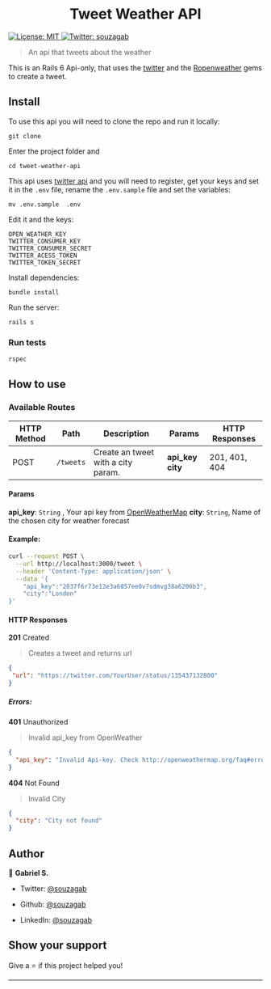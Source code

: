 
<h1  align="center">Tweet Weather API</h1>

<p>

<a  href="#"  target="_blank">

<img  alt="License: MIT"  src="https://img.shields.io/badge/License-MIT-yellow.svg"  />

</a>

<a  href="https://twitter.com/souzagab"  target="_blank">

<img  alt="Twitter: souzagab"  src="https://img.shields.io/twitter/follow/souzagab.svg?style=social"  />

</a>

</p>



> An api that tweets about the weather

This is an Rails 6 Api-only, that uses the [twitter](https://github.com/sferik/twitter) and the [Ropenweather](https://github.com/souzagab/ropenweather) gems to create a tweet.


## Install

To use this api you will need to clone the repo and run it locally:

    git clone

Enter the project folder and

    cd tweet-weather-api
This api uses [twitter api](https://developer.twitter.com/)  and you will need to register, get your keys and set it in the `.env` file, rename the `.env.sample` file and set the variables:

    mv .env.sample  .env

Edit it and the keys:

    OPEN_WEATHER_KEY
    TWITTER_CONSUMER_KEY
    TWITTER_CONSUMER_SECRET
    TWITTER_ACESS_TOKEN
    TWITTER_TOKEN_SECRET



Install dependencies:

    bundle install

Run the server:

    rails s

### Run tests

```sh
rspec
```
## How to use

### Available Routes
| HTTP Method | Path | Description | Params | HTTP Responses |
| --- | --- | --- | --- | --- |
| POST | `/tweets` | Create an tweet with a city param. | **api_key** **city** | 201, 401, 404 |
#### Params
**api_key**: `String` , Your api key from [OpenWeatherMap](https://openweathermap.org/api)
**city**: `String`,   Name of the chosen city for weather forecast
#### Example:
```sh
curl --request POST \
  --url http://localhost:3000/tweet \
  --header 'Content-Type: application/json' \
  --data '{
	"api_key":"2037f6r73e12e3a6857ee0v7sdmvg38a6206b3",
	"city":"London"
}'
```
#### HTTP Responses
 **201**  Created


> Creates a tweet and returns url

 ```json
{
  "url": "https://twitter.com/YourUser/status/135437132800"
}
```
##### Errors:
**401** Unauthorized

> Invalid api_key from OpenWeather

```json
{
  "api_key": "Invalid Api-key. Check http://openweathermap.org/faq#error401 for more info."
}
```
**404** Not Found

> Invalid City
```json
{
  "city": "City not found"
}
```
## Author



👤 **Gabriel S.**



* Twitter: [@souzagab](https://twitter.com/souzagab)

* Github: [@souzagab](https://github.com/souzagab)

* LinkedIn: [@souzagab](https://linkedin.com/in/souzagab)



## Show your support



Give a ⭐️ if this project helped you!



***
